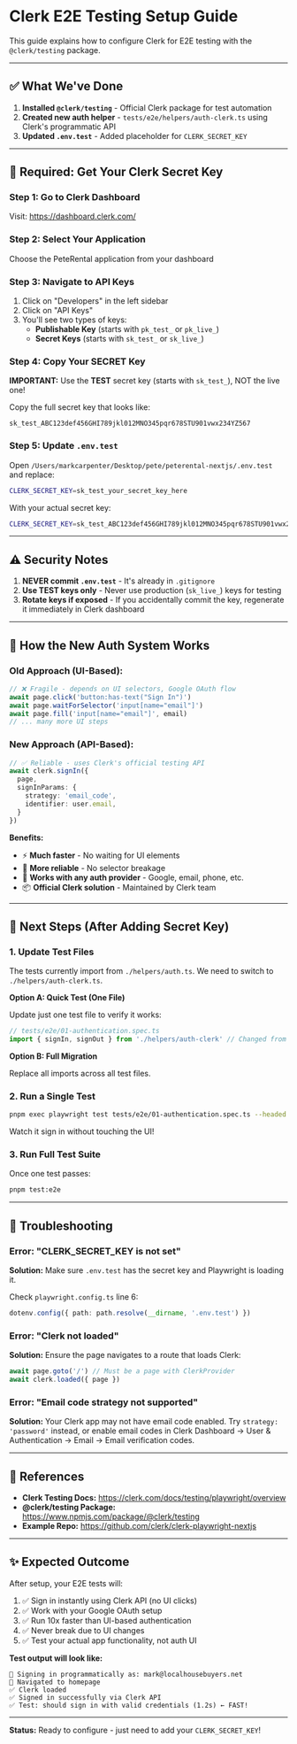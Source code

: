 # Clerk E2E Testing Setup Guide

This guide explains how to configure Clerk for E2E testing with the `@clerk/testing` package.

---

## ✅ What We've Done

1. **Installed `@clerk/testing`** - Official Clerk package for test automation
2. **Created new auth helper** - `tests/e2e/helpers/auth-clerk.ts` using Clerk's programmatic API
3. **Updated `.env.test`** - Added placeholder for `CLERK_SECRET_KEY`

---

## 🔑 Required: Get Your Clerk Secret Key

### Step 1: Go to Clerk Dashboard

Visit: https://dashboard.clerk.com/

### Step 2: Select Your Application

Choose the PeteRental application from your dashboard

### Step 3: Navigate to API Keys

1. Click on "Developers" in the left sidebar
2. Click on "API Keys"
3. You'll see two types of keys:
   - **Publishable Key** (starts with `pk_test_` or `pk_live_`)
   - **Secret Keys** (starts with `sk_test_` or `sk_live_`)

### Step 4: Copy Your SECRET Key

**IMPORTANT:** Use the **TEST** secret key (starts with `sk_test_`), NOT the live one!

Copy the full secret key that looks like:
```
sk_test_ABC123def456GHI789jkl012MNO345pqr678STU901vwx234YZ567
```

### Step 5: Update `.env.test`

Open `/Users/markcarpenter/Desktop/pete/peterental-nextjs/.env.test` and replace:

```bash
CLERK_SECRET_KEY=sk_test_your_secret_key_here
```

With your actual secret key:

```bash
CLERK_SECRET_KEY=sk_test_ABC123def456GHI789jkl012MNO345pqr678STU901vwx234YZ567
```

---

## ⚠️ Security Notes

1. **NEVER commit `.env.test`** - It's already in `.gitignore`
2. **Use TEST keys only** - Never use production (`sk_live_`) keys for testing
3. **Rotate keys if exposed** - If you accidentally commit the key, regenerate it immediately in Clerk dashboard

---

## 🧪 How the New Auth System Works

### Old Approach (UI-Based):
```typescript
// ❌ Fragile - depends on UI selectors, Google OAuth flow
await page.click('button:has-text("Sign In")')
await page.waitForSelector('input[name="email"]')
await page.fill('input[name="email"]', email)
// ... many more UI steps
```

### New Approach (API-Based):
```typescript
// ✅ Reliable - uses Clerk's official testing API
await clerk.signIn({
  page,
  signInParams: {
    strategy: 'email_code',
    identifier: user.email,
  }
})
```

**Benefits:**
- ⚡ **Much faster** - No waiting for UI elements
- 🎯 **More reliable** - No selector breakage
- 🔄 **Works with any auth provider** - Google, email, phone, etc.
- 📦 **Official Clerk solution** - Maintained by Clerk team

---

## 🚀 Next Steps (After Adding Secret Key)

### 1. Update Test Files

The tests currently import from `./helpers/auth.ts`. We need to switch to `./helpers/auth-clerk.ts`.

**Option A: Quick Test (One File)**

Update just one test file to verify it works:

```typescript
// tests/e2e/01-authentication.spec.ts
import { signIn, signOut } from './helpers/auth-clerk' // Changed from './helpers/auth'
```

**Option B: Full Migration**

Replace all imports across all test files.

### 2. Run a Single Test

```bash
pnpm exec playwright test tests/e2e/01-authentication.spec.ts --headed
```

Watch it sign in without touching the UI!

### 3. Run Full Test Suite

Once one test passes:

```bash
pnpm test:e2e
```

---

## 🐛 Troubleshooting

### Error: "CLERK_SECRET_KEY is not set"

**Solution:** Make sure `.env.test` has the secret key and Playwright is loading it.

Check `playwright.config.ts` line 6:
```typescript
dotenv.config({ path: path.resolve(__dirname, '.env.test') })
```

### Error: "Clerk not loaded"

**Solution:** Ensure the page navigates to a route that loads Clerk:

```typescript
await page.goto('/') // Must be a page with ClerkProvider
await clerk.loaded({ page })
```

### Error: "Email code strategy not supported"

**Solution:** Your Clerk app may not have email code enabled. Try `strategy: 'password'` instead, or enable email codes in Clerk Dashboard → User & Authentication → Email → Email verification codes.

---

## 📖 References

- **Clerk Testing Docs:** https://clerk.com/docs/testing/playwright/overview
- **@clerk/testing Package:** https://www.npmjs.com/package/@clerk/testing
- **Example Repo:** https://github.com/clerk/clerk-playwright-nextjs

---

## ✨ Expected Outcome

After setup, your E2E tests will:

1. ✅ Sign in instantly using Clerk API (no UI clicks)
2. ✅ Work with your Google OAuth setup
3. ✅ Run 10x faster than UI-based authentication
4. ✅ Never break due to UI changes
5. ✅ Test your actual app functionality, not auth UI

**Test output will look like:**

```
🔐 Signing in programmatically as: mark@localhousebuyers.net
📍 Navigated to homepage
✅ Clerk loaded
✅ Signed in successfully via Clerk API
✅ Test: should sign in with valid credentials (1.2s) ← FAST!
```

---

**Status:** Ready to configure - just need to add your `CLERK_SECRET_KEY`!
